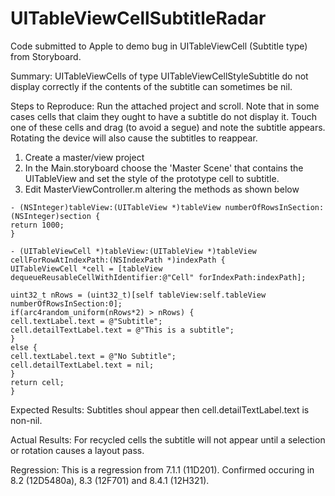 # UITableViewCellSubtitleRadar
Code submitted to Apple to demo bug in UITableViewCell (Subtitle type) from Storyboard.

Summary:
UITableViewCells of type UITableViewCellStyleSubtitle do not display correctly if the contents of the subtitle can sometimes be nil.

Steps to Reproduce:
Run the attached project and scroll. Note that in some cases cells that claim they ought to have a subtitle do not display it. Touch one of these cells and drag (to avoid a segue) and note the subtitle appears. Rotating the device will also cause the subtitles to reappear. 

1) Create a master/view project
2) In the Main.storyboard choose the 'Master Scene' that contains the UITableView and set the style of the prototype cell to subtitle.
3) Edit MasterViewController.m altering the methods as shown below

```
- (NSInteger)tableView:(UITableView *)tableView numberOfRowsInSection:(NSInteger)section {
return 1000;
}

- (UITableViewCell *)tableView:(UITableView *)tableView cellForRowAtIndexPath:(NSIndexPath *)indexPath {
UITableViewCell *cell = [tableView dequeueReusableCellWithIdentifier:@"Cell" forIndexPath:indexPath];

uint32_t nRows = (uint32_t)[self tableView:self.tableView  numberOfRowsInSection:0];
if(arc4random_uniform(nRows*2) > nRows) {
cell.textLabel.text = @"Subtitle";
cell.detailTextLabel.text = @"This is a subtitle";
}
else {
cell.textLabel.text = @"No Subtitle";
cell.detailTextLabel.text = nil;
}
return cell;
}
```

Expected Results:
Subtitles shoul appear then cell.detailTextLabel.text is non-nil.

Actual Results:
For recycled cells the subtitle will not appear until a selection or rotation causes a layout pass.

Regression:
This is a regression from 7.1.1 (11D201). Confirmed occuring in 8.2 (12D5480a), 8.3 (12F701) and 8.4.1 (12H321). 


